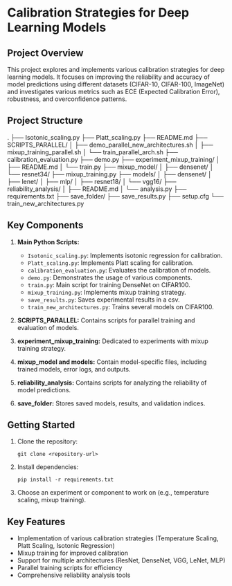 # Calibration Strategies for Deep Learning Models

## Project Overview

This project explores and implements various calibration strategies for deep learning models. It focuses on improving the reliability and accuracy of model predictions using different datasets (CIFAR-10, CIFAR-100, ImageNet) and investigates various metrics such as ECE (Expected Calibration Error), robustness, and overconfidence patterns.

## Project Structure

.
├── Isotonic_scaling.py
├── Platt_scaling.py
├── README.md
├── SCRIPTS_PARALLEL/
│   ├── demo_parallel_new_architectures.sh
│   ├── mixup_training_parallel.sh
│   └── train_parallel_arch.sh
├── calibration_evaluation.py
├── demo.py
├── experiment_mixup_training/
│   ├── README.md
│   └── train.py
├── mixup_model/
│   ├── densenet/
│   └── resnet34/
├── mixup_training.py
├── models/
│   ├── densenet/
│   ├── lenet/
│   ├── mlp/
│   ├── resnet18/
│   └── vgg16/
├── reliability_analysis/
│   ├── README.md
│   └── analysis.py
├── requirements.txt
├── save_folder/
├── save_results.py
├── setup.cfg
└── train_new_architectures.py

## Key Components

1. **Main Python Scripts:**
   - `Isotonic_scaling.py`: Implements isotonic regression for calibration.
   - `Platt_scaling.py`: Implements Platt scaling for calibration.
   - `calibration_evaluation.py`: Evaluates the calibration of models.
   - `demo.py`: Demonstrates the usage of various components.
   - `train.py`: Main script for training DenseNet on CIFAR100.
   - `mixup_training.py`: Implements mixup training strategy.
   - `save_results.py`: Saves experimental results in a csv.
   - `train_new_architectures.py`: Trains several models on CIFAR100.

2. **SCRIPTS_PARALLEL:**
   Contains scripts for parallel training and evaluation of models.

3. **experiment_mixup_training:**
   Dedicated to experiments with mixup training strategy.

4. **mixup_model and models:**
   Contain model-specific files, including trained models, error logs, and outputs.

5. **reliability_analysis:**
   Contains scripts for analyzing the reliability of model predictions.

6. **save_folder:**
   Stores saved models, results, and validation indices.

## Getting Started

1. Clone the repository:
   ```
   git clone <repository-url>
   ```

2. Install dependencies:
   ```
   pip install -r requirements.txt
   ```

3. Choose an experiment or component to work on (e.g., temperature scaling, mixup training).

## Key Features

- Implementation of various calibration strategies (Temperature Scaling, Platt Scaling, Isotonic Regression)
- Mixup training for improved calibration
- Support for multiple architectures (ResNet, DenseNet, VGG, LeNet, MLP)
- Parallel training scripts for efficiency
- Comprehensive reliability analysis tools